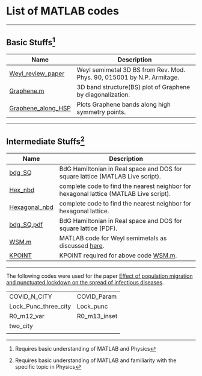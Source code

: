 # List of MATLAB codes

---
## Basic Stuffs[^1]
| Name                                                                                                                | Description                                                           |
| ------------------------------------------------------------------------------------------------------------------- | --------------------------------------------------------------------- |
| [Weyl_review_paper](https://github.com/Ravieroy/Computational-Physics/blob/main/MATLAB_CODES/Weyl_review_paper.m)   | Weyl semimetal 3D BS from Rev. Mod. Phys. 90, 015001 by N.P. Armitage. |
| [Graphene.m](https://github.com/Ravieroy/Computational-Physics/blob/main/MATLAB_CODES/Graphene.m "Graphene.m")      | 3D band structure(BS) plot of Graphene by diagonalization.             |
| [Graphene_along_HSP](https://github.com/Ravieroy/Computational-Physics/blob/main/MATLAB_CODES/Graphene_along_HSP.m) | Plots Graphene bands along high symmetry points.                       |

---
## Intermediate Stuffs[^2]
| Name                                                                                                                    | Description                                                                                                                                    |
| ----------------------------------------------------------------------------------------------------------------------- | ---------------------------------------------------------------------------------------------------------------------------------------------- |
| [bdg_SQ](https://github.com/Ravieroy/Computational-Physics/blob/main/MATLAB_CODES/Full_SQ/bdg_SQ.mlx)                   | BdG Hamiltonian in Real space and DOS for square lattice (MATLAB Live script).                                                                  |
| [Hex_nbd](https://github.com/Ravieroy/Computational-Physics/blob/main/MATLAB_CODES/Hexagonal_nbd/Hex_nbd.mlx)           | complete code to find the nearest neighbor for hexagonal lattice (MATLAB Live script).                                                          |
| [Hexagonal_nbd](https://github.com/Ravieroy/Computational-Physics/blob/main/MATLAB_CODES/Hexagonal_nbd/Hexagonal_nbd.m) | complete code to find the nearest neighbor for hexagonal lattice.                                                                               |
| [bdg_SQ.pdf](https://github.com/Ravieroy/Computational-Physics/blob/main/MATLAB_CODES/Full_SQ/bdg_SQ.pdf)               | BdG Hamiltonian in Real space and DOS for square lattice (PDF).                                                                                 |
| [WSM.m](https://github.com/Ravieroy/Computational-Physics/blob/main/MATLAB_CODES/WSM.m)                                 | MATLAB code for Weyl semimetals as discussed [here](https://ravieroy.github.io/knowledge-vault/Academics/papers/PRB.92.161110_Pallab_Goswami/). |
| [KPOINT](https://github.com/Ravieroy/Computational-Physics/blob/main/MATLAB_CODES/KPOINT)                               | KPOINT required for above code [WSM.m](https://github.com/Ravieroy/Computational-Physics/blob/main/MATLAB_CODES/WSM.m "WSM.m").                |

---
The following codes were used for the paper [Effect of population migration and punctuated lockdown on the spread of infectious diseases](https://www.degruyter.com/document/doi/10.1515/msds-2020-0137/html).

|                      |              |
| -------------------- | ------------ |
| COVID_N_CITY         | COVID_Param  |
| Lock_Punc_three_city | Lock_punc    |
| R0_m12_var           | R0_m13_inset |
| two_city             |              |
|                      |              |

[^1]:   Requires basic understanding of MATLAB and Physics 
[^2]: Requires basic understanding of MATLAB and familiarity with the specific topic in Physics

